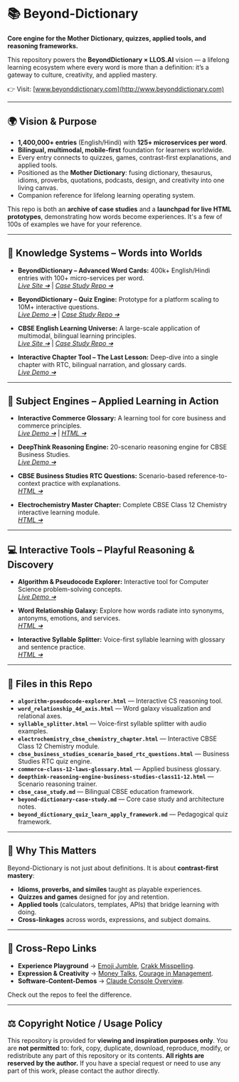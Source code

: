 # 📚 Beyond-Dictionary

**Core engine for the Mother Dictionary, quizzes, applied tools, and reasoning frameworks.**

This repository powers the **BeyondDictionary × LLOS.AI** vision — a lifelong learning ecosystem where every word is more than a definition: it’s a gateway to culture, creativity, and applied mastery.

👉 Visit: [www.beyonddictionary.com](http://www.beyonddictionary.com)

---

## 🌍 Vision & Purpose

* **1,400,000+ entries** (English/Hindi) with **125+ microservices per word**.
* **Bilingual, multimodal, mobile-first** foundation for learners worldwide.
* Every entry connects to quizzes, games, contrast-first explanations, and applied tools.
* Positioned as the **Mother Dictionary**: fusing dictionary, thesaurus, idioms, proverbs, quotations, podcasts, design, and creativity into one living canvas.
* Companion reference for lifelong learning operating system.

This repo is both an **archive of case studies** and a **launchpad for live HTML prototypes**, demonstrating how words become experiences. It's a few of 100s of examples we have for your reference. 

---

## 🧠 Knowledge Systems – Words into Worlds

* **BeyondDictionary – Advanced Word Cards:** 400k+ English/Hindi entries with 100+ micro-services per word. <br/>[*Live Site ➔*](https://beyonddictionary.com/dictionary/advance/Standard) | [*Case Study Repo ➔*](https://github.com/pawan-nayar/beyond-dictionary/blob/main/beyond-dictionary-case-study.md)

* **BeyondDictionary – Quiz Engine:** Prototype for a platform scaling to 10M+ interactive questions. <br/>[*Live Demo ➔*](https://beyonddictionary.com/cbsequiz) | [*Case Study Repo ➔*](https://github.com/pawan-nayar/beyond-dictionary/blob/main/beyond_dictionary_quiz_learn_apply_framework.md)

* **CBSE English Learning Universe:** A large-scale application of multimodal, bilingual learning principles. <br/>[*Live Site ➔*](https://beyonddictionary.com/cbse) | [*Case Study Repo ➔*](https://github.com/pawan-nayar/beyond-dictionary/blob/main/cbse_case_study.md)

* **Interactive Chapter Tool – The Last Lesson:** Deep-dive into a single chapter with RTC, bilingual narration, and glossary cards.<br/>[*Live Demo ➔*](https://www.beyonddictionary.com/cbse/12/flamingo/the-last-lesson)

---

## 📘 Subject Engines – Applied Learning in Action

* **Interactive Commerce Glossary:** A learning tool for core business and commerce principles. <br/>[*Live Demo ➔*](https://pawan-nayar.github.io/beyond-dictionary/commerce-class-12-laws-glossary.html) | [*HTML ➔*](https://github.com/pawan-nayar/beyond-dictionary/blob/main/commerce-class-12-laws-glossary.html)

* **DeepThink Reasoning Engine:** 20-scenario reasoning engine for CBSE Business Studies. <br/>[*Live Demo ➔*](https://pawan-nayar.github.io/beyond-dictionary/deepthink-reasoning-engine-business-studies-class11-12.html)

* **CBSE Business Studies RTC Questions:** Scenario-based reference-to-context practice with explanations. <br/>[*HTML ➔*](cbse_business_studies_scenario_based_rtc_questions.html)

* **Electrochemistry Master Chapter:** Complete CBSE Class 12 Chemistry interactive learning module. <br/>[*HTML ➔*](electrochemistry_cbse_chemistry_chapter.html)

---

## 💻 Interactive Tools – Playful Reasoning & Discovery

* **Algorithm & Pseudocode Explorer:** Interactive tool for Computer Science problem-solving concepts.<br/>[*Live Demo ➔*](https://pawan-nayar.github.io/beyond-dictionary/algorithm-pseudocode-explorer.html)

* **Word Relationship Galaxy:** Explore how words radiate into synonyms, antonyms, emotions, and services. <br/>[*HTML ➔*](word_relationship_4d_axis.html)

* **Interactive Syllable Splitter:** Voice-first syllable learning with glossary and sentence practice. <br/>[*HTML ➔*](syllable_splitter.html)

---

## 📂 Files in this Repo

* **`algorithm-pseudocode-explorer.html`** — Interactive CS reasoning tool.
* **`word_relationship_4d_axis.html`** — Word galaxy visualization and relational axes.
* **`syllable_splitter.html`** — Voice-first syllable splitter with audio examples.
* **`electrochemistry_cbse_chemistry_chapter.html`** — Interactive CBSE Class 12 Chemistry module.
* **`cbse_business_studies_scenario_based_rtc_questions.html`** — Business Studies RTC quiz engine.
* **`commerce-class-12-laws-glossary.html`** — Applied business glossary.
* **`deepthink-reasoning-engine-business-studies-class11-12.html`** — Scenario reasoning trainer.
* **`cbse_case_study.md`** — Bilingual CBSE education framework.
* **`beyond-dictionary-case-study.md`** — Core case study and architecture notes.
* **`beyond_dictionary_quiz_learn_apply_framework.md`** — Pedagogical quiz framework.

---

## 🔎 Why This Matters

Beyond-Dictionary is not just about definitions. It is about **contrast-first mastery**:

* **Idioms, proverbs, and similes** taught as playable experiences.
* **Quizzes and games** designed for joy and retention.
* **Applied tools** (calculators, templates, APIs) that bridge learning with doing.
* **Cross-linkages** across words, expressions, and subject domains.

---

## 🔗 Cross-Repo Links

* **Experience Playground** → [Emoji Jumble](https://pawan-nayar.github.io/experience-playground/emoji_jumble_game.html), [Crakk Misspelling](https://pawan-nayar.github.io/experience-playground/crakk_misspelling.html).
* **Expression & Creativity** → [Money Talks](https://pawan-nayar.github.io/expression-and-creativity/proverb_article_money_talks.html), [Courage in Management](https://pawan-nayar.github.io/expression-and-creativity/deep_concept_for_management_courage_in_decision_making.html).
* **Software-Content-Demos** → [Claude Console Overview](https://pawan-nayar.github.io/software-content-demos/anthropic/claude-console-interactive.html).

Check out the repos to feel the difference.

---

## ⚖️ Copyright Notice / Usage Policy

This repository is provided for **viewing and inspiration purposes only**.
You are **not permitted** to: fork, copy, duplicate, download, reproduce, modify, or redistribute any part of this repository or its contents.
**All rights are reserved by the author.** If you have a special request or need to use any part of this work, please contact the author directly.
